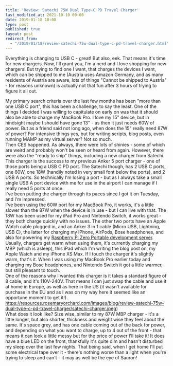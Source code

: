 ```yaml
---
title: 'Review: Satechi 75W Dual Type-C PD Travel Charger'
last_modified_at: 2021-10-10 00:00
date: 2019-01-18 10:00
type: post
published: true
layout: post
redirect_from:
  - "/2019/01/18/review-satechi-75w-dual-type-c-pd-travel-charger.html"
---
```

Everything is changing to USB C - great! But also, eek. That means it's time for new chargers. Now, I'll grant you, I'm a nerd and I love shopping for new chargers! But trying to find one I want, that charges the devices I want, which can be shipped to me (Austria uses Amazon Germany, and as many residents of Austria are aware, lots of things "Cannot be shipped to Austria" - for reasons unknown) is actually not that fun after 3 hours of trying to figure it all out.  

<!--more-->

My primary search criteria over the last few months has been "more than one USB C port", this has been a challenge, to say the least. One of the things I decided I was willing to capitulate on early on was that it should also be able to charge my MacBook Pro. I love my 15" device, but in hindsight maybe I should have gone 13" - as then it just needs 60W of power. But as a friend said not long ago, when does the 15" really need 87W of power? For intensive things yes, but for writing scripts, blog posts, even running MAMP as my virtual server? Not so much.  
Then CES happened. As always, there were lots of shinies - some of which are weird and probably won't be seen or heard from again. However, there were also the "ready to ship" things, including a new charger from Satechi.  
This charger is the success to my previous Anker 5 port charger - one of those ports being a USB C PD port. The Satechi though, has 2 USB C ports, one 60W, one 18W (handily noted in very small font below the ports), and 2 USB A ports. So technically I'm losing a port - but as I always take a small single USB A port device with me for use in the airport I can manage if I really need 5 ports at once.  
I've been putting the charger through its paces since I got it on Tuesday, and I'm impressed.  
I've been using the 60W port for my MacBook Pro, it works, it's a little slower than the 87W when the device is in use - but I can live with that. The 18W has been used for my iPad Pro and Nintendo Switch, it works great - they both charge quickly with no issues. The other two ports have an Apple Watch cable plugged in, and an Anker 3 in 1 cable (Micro USB, Lightning, USB C), the latter for charging my iPhone, AirPods, Bose headphones, and also for powering my <a href="https://rosemaryorchard.com/blog/my-raspberry-pi-zero-w-portable-development-server">Raspberry Pi Zero Portable development server</a>.  
Usually, chargers get warm when using them, it's currently charging my MBP (which is asleep), this iPad which I'm writing the blog post on, my Apple Watch and my iPhone XS Max. If I touch the charger it's slightly warm, that's it. When I was using my MacBook Pro earlier today and charging my Bose headphones, and Nintendo Switch it got a little warmer, but still pleasant to touch.  
One of the reasons why I wanted this charger is it takes a standard figure of 8 cable, and it's 110V-240V. That means I can just swap the cable and use it at home in Europe, as well as here in the US (it wasn't available for purchase in the EU and as I was on my way here it seemed like an opportune moment to get it!).  
<a href="https://resources.rosemaryorchard.com/images/blog/review-satechi-75w-dual-type-c-pd-travel-charger/satechi-charger.jpeg">https://resources.rosemaryorchard.com/images/blog/review-satechi-75w-dual-type-c-pd-travel-charger/satechi-charger.jpeg</a>)  
What does it look like? Size wise, similar to my 87W MBP charger - it's a little longer, but also shorter, thickness and weight wise they feel about the same. It's space grey, and has one cable coming out of the back for power, and depending on what you want to charge, up to 4 out of the front - that means it can look a little messy but for the price of power I'll take it! It does have a blue LED on the front, thankfully it's quite dim and hasn't disturbed my sleep over the last few nights. That being said, when I get home I'll put some electrical tape over it - there's nothing worse than a light when you're trying to sleep and can't - it may as well be the eye of Sauron!  
